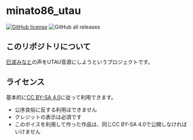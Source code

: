 # minato86_utau
[![GitHub license](https://img.shields.io/github/license/SopiEizo/minato86_utau?style=flat-square)](https://github.com/SopiEizo/minato86_utau/blob/master/LICENSE)
![GitHub all releases](https://img.shields.io/github/downloads/SopiEizo/minato86_utau/total?style=flat-square)

## このリポジトリについて

[巳波みなと](https://minato86.me)の声をUTAU音源にしようというプロジェクトです。

## ライセンス

基本的に[CC BY-SA 4.0](https://creativecommons.org/licenses/by-sa/4.0/deed.ja)に従って利用できます。

- 公序良俗に反する利用はできません
- クレジットの表示は必須です
- このボイスを利用して作った作品は、同じCC BY-SA 4.0で公開しなければいけません
